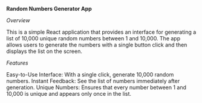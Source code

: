 **Random Numbers Generator App**

_Overview_

This is a simple React application that provides an interface for generating a list of 10,000 unique random numbers between 1 and 10,000. The app allows users to generate the numbers with a single button click and then displays the list on the screen.

_Features_

Easy-to-Use Interface: With a single click, generate 10,000 random numbers.
Instant Feedback: See the list of numbers immediately after generation.
Unique Numbers: Ensures that every number between 1 and 10,000 is unique and appears only once in the list.
